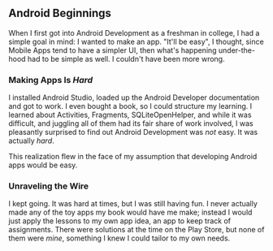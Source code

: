 ## Android Beginnings  
When I first got into Android Development as a freshman in college, 
I had a simple goal in mind: I wanted to make an app. "It'll be easy", 
I thought, since Mobile Apps tend to have a simpler UI, then what's happening
under-the-hood had to be simple as well. I couldn't have been more wrong.

### Making Apps Is *Hard*
I installed Android Studio, loaded up the Android Developer documentation
and got to work. I even bought a book, so I could structure my learning. 
I learned about Activities, Fragments, SQLiteOpenHelper, and
while it was difficult, and juggling all of them had its fair share of work
involved, I was pleasantly surprised to find out Android Development was 
*not* easy. It was actually *hard*.

This realization flew in the face of my assumption that developing Android
apps would be easy. 

### Unraveling the Wire
I kept going. It was hard at times, but I was still having fun. I never actually
made any of the toy apps my book would have me make; instead I would just apply
the lessons to my own app idea, an app to keep track of assignments. There were
solutions at the time on the Play Store, but none of them were *mine*, something
I knew I could tailor to my own needs.


